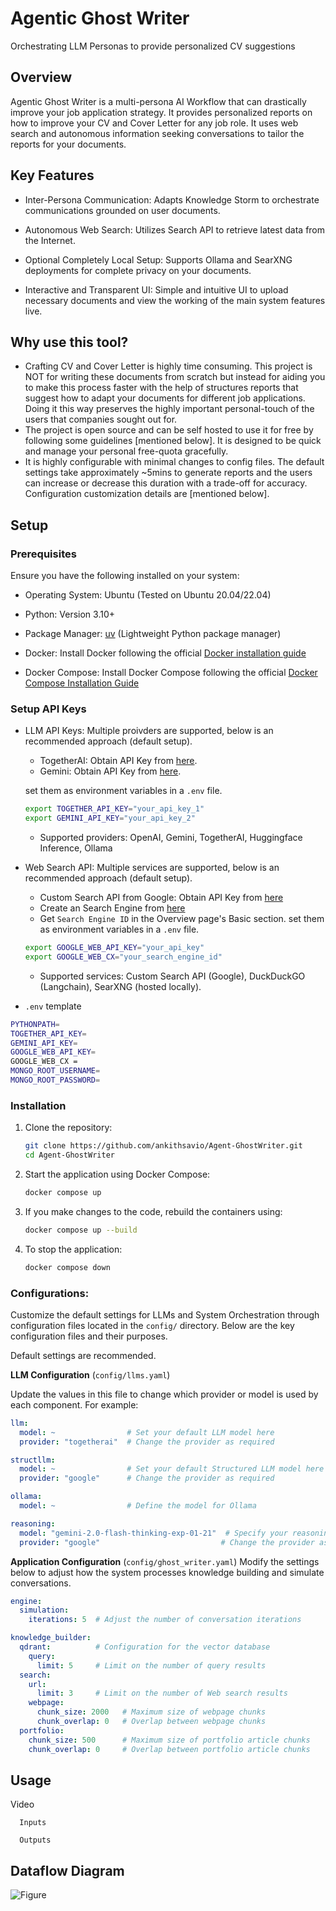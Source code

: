 # Agentic Ghost Writer
Orchestrating LLM Personas to provide personalized CV suggestions


## Overview
Agentic Ghost Writer is a multi-persona AI Workflow that can drastically improve your job application strategy. It provides personalized reports on how to improve your CV and Cover Letter for any job role. It uses web search and autonomous information seeking conversations to tailor the reports for your documents.


## Key Features
- Inter-Persona Communication: Adapts Knowledge Storm to orchestrate communications grounded on user documents.

- Autonomous Web Search: Utilizes Search API to retrieve latest data from the Internet.

- Optional Completely Local Setup: Supports Ollama and SearXNG deployments for complete privacy on your documents.

- Interactive and Transparent UI: Simple and intuitive UI to upload necessary documents and view the working of the main system features live.



## Why use this tool?
- Crafting CV and Cover Letter is highly time consuming. This project is NOT for writing these documents from scratch but instead for aiding you to make this process faster with the help of structures reports that suggest how to adapt your documents for different job applications. Doing it this way preserves the highly important personal-touch of the users that companies sought out for.
- The project is open source and can be self hosted to use it for free by following some guidelines [mentioned below]. It is designed to be quick and manage your personal free-quota gracefully.
- It is highly configurable with minimal changes to config files. The default settings take approximately ~5mins to generate reports and the users can increase or decrease this duration with a trade-off for accuracy. Configuration customization details are [mentioned below].




## Setup
### Prerequisites
Ensure you have the following installed on your system:
- Operating System: Ubuntu (Tested on Ubuntu 20.04/22.04)

- Python: Version 3.10+ 

- Package Manager: [uv](https://docs.astral.sh/uv/getting-started/installation/) (Lightweight Python package manager)

- Docker: Install Docker following the official [Docker installation guide](https://docs.docker.com/engine/install/)

- Docker Compose: Install Docker Compose following the official [Docker Compose Installation Guide](https://docs.docker.com/compose/install/standalone/)

### Setup API Keys

- LLM API Keys: Multiple proivders are supported, below is an recommended approach (default setup).
   - TogetherAI: Obtain API Key from [here](https://api.together.ai/).
   - Gemini: Obtain API Key from [here](https://aistudio.google.com/apikey).

   set them as environment variables in a `.env` file.
   ```bash
   export TOGETHER_API_KEY="your_api_key_1"
   export GEMINI_API_KEY="your_api_key_2"
   ```
   - Supported providers: OpenAI, Gemini, TogetherAI, Huggingface Inference, Ollama
- Web Search API: Multiple services are supported, below is an recommended approach (default setup).
   - Custom Search API from Google: Obtain API Key from [here](https://developers.google.com/custom-search/v1/overview)
   - Create an Search Engine from [here](https://programmablesearchengine.google.com/controlpanel/all)
   - Get `Search Engine ID` in the Overview page's Basic section. 
   set them as environment variables in a `.env` file.
   ```bash
   export GOOGLE_WEB_API_KEY="your_api_key"
   export GOOGLE_WEB_CX="your_search_engine_id"
   ```
   - Supported services: Custom Search API (Google), DuckDuckGO (Langchain), SearXNG (hosted locally).





- `.env` template
```bash
PYTHONPATH=
TOGETHER_API_KEY=
GEMINI_API_KEY=
GOOGLE_WEB_API_KEY=
GOOGLE_WEB_CX =
MONGO_ROOT_USERNAME=
MONGO_ROOT_PASSWORD=
```






### Installation
1. Clone the repository:
   ```bash
   git clone https://github.com/ankithsavio/Agent-GhostWriter.git
   cd Agent-GhostWriter
   ```

2. Start the application using Docker Compose:
   ```bash
   docker compose up 
   ```

3. If you make changes to the code, rebuild the containers using:
   ```bash
   docker compose up --build
   ```
4. To stop the application:
   ```bash
   docker compose down
   ```



### Configurations:

Customize the default settings for LLMs and System Orchestration through configuration files located in the `config/` directory. Below are the key configuration files and their purposes.

Default settings are recommended.


**LLM Configuration** (`config/llms.yaml`)

Update the values in this file to change which provider or model is used by each component. For example:
```yaml
llm: 
  model: ~                # Set your default LLM model here
  provider: "togetherai"  # Change the provider as required

structllm: 
  model: ~                # Set your default Structured LLM model here
  provider: "google"      # Change the provider as required

ollama:
  model: ~                # Define the model for Ollama

reasoning:
  model: "gemini-2.0-flash-thinking-exp-01-21"  # Specify your reasoning model here
  provider: "google"                           # Change the provider as required
```

**Application Configuration** (`config/ghost_writer.yaml`)
Modify the settings below to adjust how the system processes knowledge building and simulate conversations.

```yaml
engine:
  simulation:
    iterations: 5  # Adjust the number of conversation iterations

knowledge_builder:
  qdrant:          # Configuration for the vector database 
    query:
      limit: 5     # Limit on the number of query results
  search:
    url:
      limit: 3     # Limit on the number of Web search results
    webpage: 
      chunk_size: 2000   # Maximum size of webpage chunks
      chunk_overlap: 0   # Overlap between webpage chunks
  portfolio:
    chunk_size: 500      # Maximum size of portfolio article chunks
    chunk_overlap: 0     # Overlap between portfolio article chunks

```


## Usage

Video

      Inputs

      Outputs


## Dataflow Diagram

![Figure](ghost_writer_figure.png)
